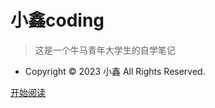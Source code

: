 <!-- _coverpage.md -->

# 小鑫coding
> 这是一个牛马青年大学生的自学笔记

- Copyright © 2023 小鑫 All Rights Reserved.

<!-- [小枫社长](https://space.bilibili.com/1100962821) -->
[开始阅读](README.md)